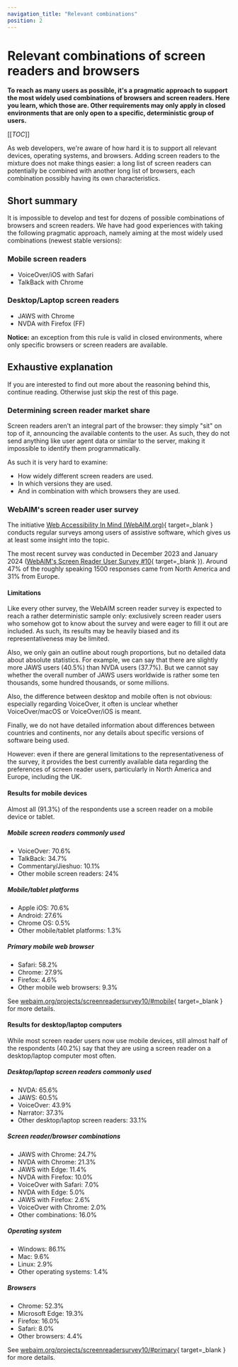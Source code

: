 ```yaml
---
navigation_title: "Relevant combinations"
position: 2
---
```


# Relevant combinations of screen readers and browsers

**To reach as many users as possible, it's a pragmatic approach to support the most widely used combinations of browsers and screen readers. Here you learn, which those are. Other requirements may only apply in closed environments that are only open to a specific, deterministic group of users.**

[[_TOC_]]

As web developers, we're aware of how hard it is to support all relevant devices, operating systems, and browsers. Adding screen readers to the mixture does not make things easier: a long list of screen readers can potentially be combined with another long list of browsers, each combination possibly having its own characteristics.

## Short summary

It is impossible to develop and test for dozens of possible combinations of browsers and screen readers. We have had good experiences with taking the following pragmatic approach, namely aiming at the most widely used combinations (newest stable versions):

### Mobile screen readers

- VoiceOver/iOS with Safari
- TalkBack with Chrome

### Desktop/Laptop screen readers

- JAWS with Chrome
- NVDA with Firefox (FF)

**Notice:** an exception from this rule is valid in closed environments, where only specific browsers or screen readers are available.

## Exhaustive explanation

If you are interested to find out more about the reasoning behind this, continue reading. Otherwise just skip the rest of this page.

### Determining screen reader market share

Screen readers aren't an integral part of the browser: they simply "sit" on top of it, announcing the available contents to the user. As such, they do not send anything like user agent data or similar to the server, making it impossible to identify them programmatically.

As such it is very hard to examine:

- How widely different screen readers are used.
- In which versions they are used.
- And in combination with which browsers they are used.

### WebAIM's screen reader user survey

The initiative [Web Accessibility In Mind (WebAIM.org)](https://webaim.org/){ target=_blank } conducts regular surveys among users of assistive software, which gives us at least some insight into the topic.

The most recent survey was conducted in December 2023 and January 2024 ([WebAIM's Screen Reader User Survey #10](https://webaim.org/projects/screenreadersurvey10/){ target=_blank }). Around 47% of the roughly speaking 1500 responses came from North America and 31% from Europe.

#### Limitations

Like every other survey, the WebAIM screen reader survey is expected to reach a rather deterministic sample only: exclusively screen reader users who somehow got to know about the survey and were eager to fill it out are included. As such, its results may be heavily biased and its representativeness may be limited.

Also, we only gain an outline about rough proportions, but no detailed data about absolute statistics. For example, we can say that there are slightly more JAWS users (40.5%) than NVDA users (37.7%). But we cannot say whether the overall number of JAWS users worldwide is rather some ten thousands, some hundred thousands, or some millions.

Also, the difference between desktop and mobile often is not obvious: especially regarding VoiceOver, it often is unclear whether VoiceOver/macOS or VoiceOver/iOS is meant.

Finally, we do not have detailed information about differences between countries and continents, nor any details about specific versions of software being used.

However: even if there are general limitations to the representativeness of the survey, it provides the best currently available data regarding the preferences of screen reader users, particularly in North America and Europe, including the UK.


#### Results for mobile devices

Almost all (91.3%) of the respondents use a screen reader on a mobile device or tablet.

##### **Mobile screen readers commonly used**

- VoiceOver: 70.6%
- TalkBack: 34.7%
- Commentary/Jieshuo: 10.1%
- Other mobile screen readers: 24%

##### Mobile/tablet platforms

- Apple iOS: 70.6%
- Android: 27.6%
- Chrome OS: 0.5%
- Other mobile/tablet platforms: 1.3%

##### Primary mobile web browser

- Safari: 58.2%
- Chrome: 27.9%
- Firefox: 4.6%
- Other mobile web browsers: 9.3%

See [webaim.org/projects/screenreadersurvey10/#mobile](https://webaim.org/projects/screenreadersurvey10/#mobile){ target=_blank } for more details.


#### Results for desktop/laptop computers

While most screen reader users now use mobile devices, still almost half of the respondents (40.2%) say that they are using a screen reader on a desktop/laptop computer most often.

##### **Desktop/laptop screen readers commonly used**

- NVDA: 65.6%
- JAWS: 60.5%
- VoiceOver: 43.9%
- Narrator: 37.3%
- Other desktop/laptop screen readers: 33.1%

##### **Screen reader/browser combinations**

- JAWS with Chrome: 24.7%
- NVDA with Chrome: 21.3%
- JAWS with Edge: 11.4%
- NVDA with Firefox: 10.0%
- VoiceOver with Safari: 7.0%
- NVDA with Edge: 5.0%
- JAWS with Firefox: 2.6%
- VoiceOver with Chrome: 2.0%
- Other combinations: 16.0%

##### Operating system

- Windows: 86.1%
- Mac: 9.6%
- Linux: 2.9%
- Other operating systems: 1.4%

##### Browsers

- Chrome: 52.3%
- Microsoft Edge: 19.3%
- Firefox: 16.0%
- Safari: 8.0%
- Other browsers: 4.4%

See [webaim.org/projects/screenreadersurvey10/#primary](https://webaim.org/projects/screenreadersurvey10/#primary){ target=_blank } for more details.
